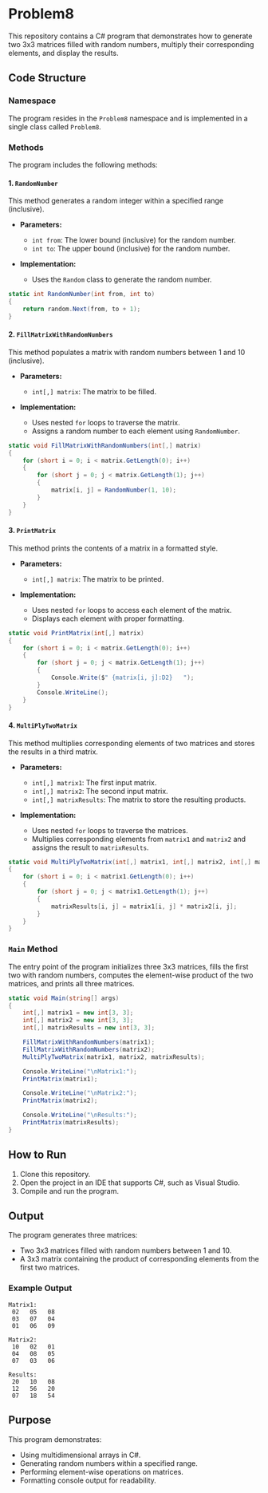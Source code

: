 # Problem8

This repository contains a C# program that demonstrates how to generate two 3x3 matrices filled with random numbers, multiply their corresponding elements, and display the results.

## Code Structure

### Namespace
The program resides in the `Problem8` namespace and is implemented in a single class called `Problem8`.

### Methods
The program includes the following methods:

#### 1. `RandomNumber`
This method generates a random integer within a specified range (inclusive).

- **Parameters:**
  - `int from`: The lower bound (inclusive) for the random number.
  - `int to`: The upper bound (inclusive) for the random number.

- **Implementation:**
  - Uses the `Random` class to generate the random number.

```csharp
static int RandomNumber(int from, int to)
{
    return random.Next(from, to + 1);
}
```

#### 2. `FillMatrixWithRandomNumbers`
This method populates a matrix with random numbers between 1 and 10 (inclusive).

- **Parameters:**
  - `int[,] matrix`: The matrix to be filled.

- **Implementation:**
  - Uses nested `for` loops to traverse the matrix.
  - Assigns a random number to each element using `RandomNumber`.

```csharp
static void FillMatrixWithRandomNumbers(int[,] matrix)
{
    for (short i = 0; i < matrix.GetLength(0); i++)
    {
        for (short j = 0; j < matrix.GetLength(1); j++)
        {
            matrix[i, j] = RandomNumber(1, 10);
        }
    }
}
```

#### 3. `PrintMatrix`
This method prints the contents of a matrix in a formatted style.

- **Parameters:**
  - `int[,] matrix`: The matrix to be printed.

- **Implementation:**
  - Uses nested `for` loops to access each element of the matrix.
  - Displays each element with proper formatting.

```csharp
static void PrintMatrix(int[,] matrix)
{
    for (short i = 0; i < matrix.GetLength(0); i++)
    {
        for (short j = 0; j < matrix.GetLength(1); j++)
        {
            Console.Write($" {matrix[i, j]:D2}   ");
        }
        Console.WriteLine();
    }
}
```

#### 4. `MultiPlyTwoMatrix`
This method multiplies corresponding elements of two matrices and stores the results in a third matrix.

- **Parameters:**
  - `int[,] matrix1`: The first input matrix.
  - `int[,] matrix2`: The second input matrix.
  - `int[,] matrixResults`: The matrix to store the resulting products.

- **Implementation:**
  - Uses nested `for` loops to traverse the matrices.
  - Multiplies corresponding elements from `matrix1` and `matrix2` and assigns the result to `matrixResults`.

```csharp
static void MultiPlyTwoMatrix(int[,] matrix1, int[,] matrix2, int[,] matrixResults)
{
    for (short i = 0; i < matrix1.GetLength(0); i++)
    {
        for (short j = 0; j < matrix1.GetLength(1); j++)
        {
            matrixResults[i, j] = matrix1[i, j] * matrix2[i, j];
        }
    }
}
```

### `Main` Method
The entry point of the program initializes three 3x3 matrices, fills the first two with random numbers, computes the element-wise product of the two matrices, and prints all three matrices.

```csharp
static void Main(string[] args)
{
    int[,] matrix1 = new int[3, 3];
    int[,] matrix2 = new int[3, 3];
    int[,] matrixResults = new int[3, 3];

    FillMatrixWithRandomNumbers(matrix1);
    FillMatrixWithRandomNumbers(matrix2);
    MultiPlyTwoMatrix(matrix1, matrix2, matrixResults);

    Console.WriteLine("\nMatrix1:");
    PrintMatrix(matrix1);

    Console.WriteLine("\nMatrix2:");
    PrintMatrix(matrix2);

    Console.WriteLine("\nResults:");
    PrintMatrix(matrixResults);
}
```

## How to Run

1. Clone this repository.
2. Open the project in an IDE that supports C#, such as Visual Studio.
3. Compile and run the program.

## Output
The program generates three matrices:
- Two 3x3 matrices filled with random numbers between 1 and 10.
- A 3x3 matrix containing the product of corresponding elements from the first two matrices.

### Example Output
```
Matrix1:
 02   05   08   
 03   07   04   
 01   06   09   

Matrix2:
 10   02   01   
 04   08   05   
 07   03   06   

Results:
 20   10   08   
 12   56   20   
 07   18   54   
```

## Purpose
This program demonstrates:
- Using multidimensional arrays in C#.
- Generating random numbers within a specified range.
- Performing element-wise operations on matrices.
- Formatting console output for readability.
